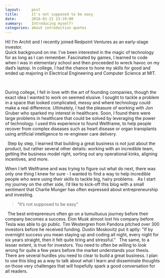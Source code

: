 ```yaml
---
layout:     post
title:      It's not supposed to be easy
date:       2016-01-21 13:19:00
summary:    Introducing myself!
categories: about introduction quotes
---
```


Hi! I’m Archit and I recently joined Redpoint Ventures as an early-stage investor.
<br>
Quick background on me:
I’ve been interested in the magic of technology for as long as I can remember. Fascinated by games, I learned to code when I was in elementary school and then proceeded to wreck havoc on my dad’s laptop. In college, I had the chance to hone my skills for good and ended up majoring in Electrical Engineering and Computer Science at MIT.</p>
 
<p>During college, I fell in love with the art of founding companies, though the exact idea I wanted to work on seemed elusive. I sought to tackle a problem in a space that looked complicated, messy and where technology could make a real difference. Ultimately, I had the pleasure of working with Jon Gruber who sparked my interest in healthcare. Soon, I found there were large problems in healthcare that could be solved by leveraging the power of technology. I used this experience to found Wellframe, to help people recover from complex diseases such as heart disease or organ transplants using artificial intelligence to re-engineer care delivery.</p>
 
Step by step, I learned that building a great business is not just about the product, but rather several other details: working with an incredible team, getting the business model right, sorting out any operational kinks, aligning incentives, and more.

When I left Wellframe and was trying to figure out what do next, there was only one thing I knew for sure - I wanted to find a way to help incredible people who were using their skills to tackle big, hairy problems.
 
As I start my journey on the other side, I’d like to kick-off this blog with a small sentiment that Charlie Munger has often expressed about entrepreneurship and investing.

<blockquote>“It’s not supposed to be easy”</blockquote>
 
The best entrepreneurs often go on a tumultuous journey before their company becomes a success. Elon Musk almost lost his company before Tesla was able to go public. Tim Westergren from Pandora pitched over 300 investors before he received funding. Dustin Moskovitz put it aptly: "If by overnight success you mean staying up and coding all night, every night for six years straight, then it felt quite tiring and stressful.”
 
The same, to a lesser extent, is true for investors. You need to often be willing to look wrong for quite a few years before the market understands your thesis.
 
There are several hurdles you need to clear to build a great business. I plan to use this blog as a way to talk about what I learn and disseminate thoughts on those very challenges that will hopefully spark a good conversation for all readers. 

